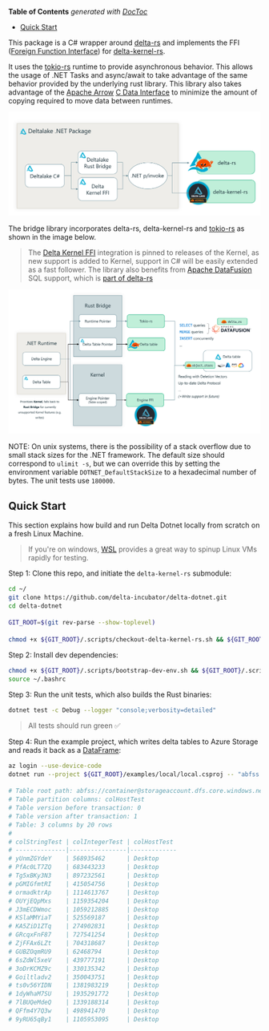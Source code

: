<!-- START doctoc generated TOC please keep comment here to allow auto update -->
<!-- DON'T EDIT THIS SECTION, INSTEAD RE-RUN doctoc TO UPDATE -->
**Table of Contents**  *generated with [DocToc](https://github.com/thlorenz/doctoc)*

- [Quick Start](#quick-start)

<!-- END doctoc generated TOC please keep comment here to allow auto update -->

This package is a C# wrapper around [delta-rs](https://github.com/delta-io/delta-rs/tree/rust-v0.17.0) and implements the FFI ([Foreign Function Interface](https://en.wikipedia.org/wiki/Foreign_function_interface)) for [delta-kernel-rs](https://github.com/delta-incubator/delta-kernel-rs).

It uses the [tokio-rs](https://tokio.rs/) runtime to provide asynchronous behavior. This allows the usage of .NET Tasks and async/await to take advantage of the same behavior provided by the underlying rust library.
This library also takes advantage of the [Apache Arrow](https://github.com/apache/arrow/blob/main/csharp/README.md) [C Data Interface](https://arrow.apache.org/docs/format/CDataInterface.html) to minimize the amount of copying required to move data between runtimes.

![alt text](/media/images/delta-dot-net-pkg.png "Using a Rust bridge and Kernel library with .NET p/invoke")

The bridge library incorporates delta-rs, delta-kernel-rs and [tokio-rs](https://tokio.rs/) as shown in the image below.

> The [Delta Kernel FFI](https://delta.io/blog/delta-kernel/) integration is pinned to releases of the Kernel, as new support is added to Kernel, support in C# will be easily extended as a fast follower.
> The library also benefits from [Apache DataFusion](https://datafusion.apache.org/) SQL support, which is [part of delta-rs](https://delta-io.github.io/delta-rs/integrations/delta-lake-datafusion/)

![alt text](/media/images/bridge-library.png "Rust bridge library with tokio and Kernel FFI")

NOTE: On unix systems, there is the possibility of a stack overflow due to small stack sizes for the .NET framework. The default size should correspond to `ulimit -s`, but we can override this by setting the environment variable `DOTNET_DefaultStackSize` to a hexadecimal number of bytes. The unit tests use `180000`.

## Quick Start

This section explains how build and run Delta Dotnet locally from scratch on a fresh Linux Machine. 
> If you're on windows, [WSL](https://learn.microsoft.com/en-us/windows/wsl/install) provides a great way to spinup Linux VMs rapidly for testing.

Step 1: Clone this repo, and initiate the `delta-kernel-rs` submodule:

```bash
cd ~/
git clone https://github.com/delta-incubator/delta-dotnet.git
cd delta-dotnet

GIT_ROOT=$(git rev-parse --show-toplevel)

chmod +x ${GIT_ROOT}/.scripts/checkout-delta-kernel-rs.sh && ${GIT_ROOT}/.scripts/checkout-delta-kernel-rs.sh
```

Step 2: Install dev dependencies:

```bash
chmod +x ${GIT_ROOT}/.scripts/bootstrap-dev-env.sh && ${GIT_ROOT}/.scripts/bootstrap-dev-env.sh
source ~/.bashrc
```

Step 3: Run the unit tests, which also builds the Rust binaries:

```bash
dotnet test -c Debug --logger "console;verbosity=detailed"
```

> All tests should run green ✅

Step 4: Run the example project, which writes delta tables to Azure Storage and reads it back as a [DataFrame](https://learn.microsoft.com/en-us/dotnet/machine-learning/how-to-guides/getting-started-dataframe):

```bash
az login --use-device-code
dotnet run --project ${GIT_ROOT}/examples/local/local.csproj -- "abfss://container@storageaccount.dfs.core.windows.net/a/b/demo-table" "20"

# Table root path: abfss://container@storageaccount.dfs.core.windows.net/a/b/demo-table
# Table partition columns: colHostTest
# Table version before transaction: 0
# Table version after transaction: 1
# Table: 3 columns by 20 rows
#
# colStringTest | colIntegerTest | colHostTest
# --------------|----------------|-------------
# yUnmZGYdeY    | 568935462      | Desktop    
# PfAc0LT7ZQ    | 683443233      | Desktop    
# Tg5xBKy3N3    | 897232561      | Desktop    
# pGMIGfmtRI    | 415054756      | Desktop    
# ormadktrAp    | 1114613767     | Desktop    
# OUYjEQpMxs    | 1159354204     | Desktop    
# J3mECDWmoc    | 1059212885     | Desktop    
# KSlaMMYiaT    | 525569187      | Desktop    
# KA5ZiD1ZTq    | 274902831      | Desktop    
# GRcqxFnF87    | 727541254      | Desktop    
# ZjFFAx6LZt    | 704318687      | Desktop    
# GUBZOqmRU9    | 62468794       | Desktop    
# 6sZdWl5xeV    | 439777191      | Desktop    
# 3oDrKCMZ9c    | 330135342      | Desktop    
# Goiltladv2    | 350043751      | Desktop    
# ts0v56YIDN    | 1381983219     | Desktop    
# 1dyWhaM7SU    | 1935291772     | Desktop    
# 7lBUQeMdeQ    | 1339188314     | Desktop    
# QFfm4Y7Q3w    | 498941470      | Desktop    
# 9yRU65qBy1    | 1105953095     | Desktop  
```